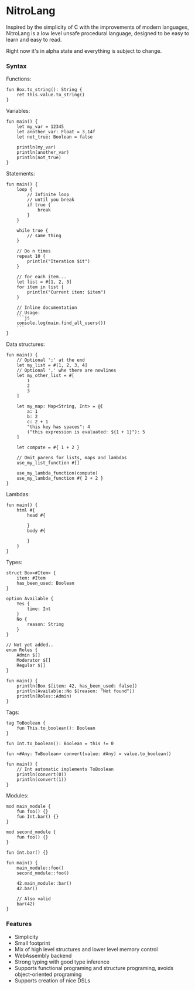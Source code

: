 # NitroLang

Inspired by the simplicity of C with the improvements of modern languages,
NitroLang is a low level unsafe procedural language, designed to be easy to learn and easy to read.

Right now it's in alpha state and everything is subject to change.

### Syntax

Functions:

```nitrolang
fun Box.to_string(): String {
    ret this.value.to_string()
}
```

Variables:

```nitrolang
fun main() {
    let my_var = 12345
    let another_var: Float = 3.14f
    let not_true: Boolean = false
    
    println(my_var)
    println(another_var)
    println(not_true)
}
```

Statements:

```nitrolang
fun main() {
    loop {
        // Infinite loop
        // until you break
        if true {
            break
        }
    }
    
    while true {
        // same thing
    }
    
    // Do n times
    repeat 10 {
        println("Iteration $it")
    }
    
    // for each item...
    let list = #[1, 2, 3]
    for item in list {
        println("Current item: $item")
    }
    
    // Inline documentation
    // Usage:
    ```js
    console.log(main.find_all_users())
    ```
}
```

Data structures:

```nitrolang
fun main() {
    // Optional ';' at the end 
    let my_list = #[1, 2, 3, 4]
    // Optional ',' whe there are newlines
    let my_other_list = #[
        1
        2
        3
    ]
    
    let my_map: Map<String, Int> = @[
        a: 1
        b: 2
        c: 2 + 1
        "this key has spaces": 4
        ("this expression is evaluated: ${1 + 1}"): 5
    ] 
    
    let compute = #{ 1 + 2 }
    
    // Omit parens for lists, maps and lambdas 
    use_my_list_function #[]
        
    use_my_lambda_function(compute)
    use_my_lambda_function #{ 2 + 2 }    
}
```

Lambdas:

```nitrolang
fun main() {
    html #{
        head #{
        
        }
        body #{
        
        }
    }
}
```

Types:

```nitrolang
struct Box<#Item> {
    item: #Item
    has_been_used: Boolean
}

option Available {
    Yes {
        time: Int
    }
    No {
        reason: String
    }
}

// Not yet added..
enum Roles {
    Admin $[]
    Moderator $[]
    Regular $[]
}

fun main() {
    println(Box $[item: 42, has_been_used: false])
    println(Available::No $[reason: "Not found"])
    println(Roles::Admin)
}
```

Tags:

```nitrolang
tag ToBoolean {
    fun This.to_boolean(): Boolean
}

fun Int.to_boolean(): Boolean = this != 0

fun <#Any: ToBoolean> convert(value: #Any) = value.to_boolean()

fun main() {
    // Int automatic implements ToBoolean
    println(convert(0))
    println(convert(1))
}
```

Modules:

```nitrolang
mod main_module {
    fun foo() {}
    fun Int.bar() {}
}

mod second_module {
    fun foo() {}
}

fun Int.bar() {}

fun main() {
    main_module::foo()
    second_module::foo()
    
    42.main_module::bar()
    42.bar()
    
    // Also valid
    bar(42)
}
```

### Features

- Simplicity
- Small footprint
- Mix of high level structures and lower level memory control
- WebAssembly backend
- Strong typing with good type inference
- Supports functional programing and structure programing, avoids object-oriented programing
- Supports creation of nice DSLs